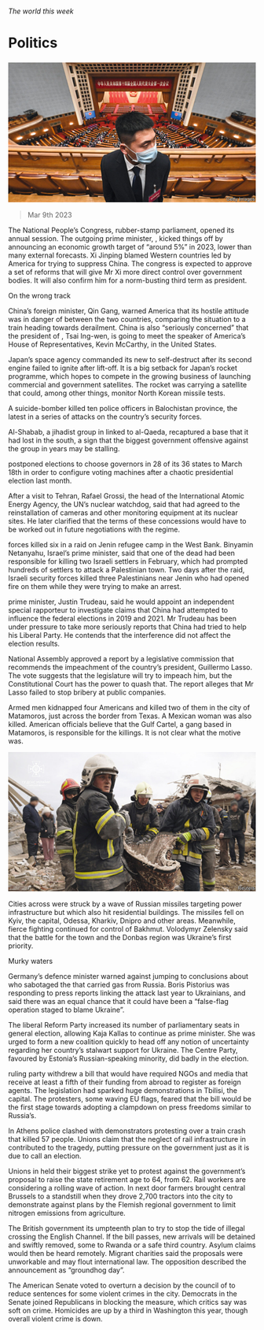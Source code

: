 ###### The world this week

# Politics 

#####  

![image](images/20230311_WWP003.jpg) 

> Mar 9th 2023 

The National People’s Congress,  rubber-stamp parliament, opened its annual session. The outgoing prime minister, , kicked things off by announcing an economic growth target of “around 5%” in 2023, lower than many external forecasts. Xi Jinping blamed Western countries led by America for trying to suppress China. The congress is expected to approve a set of reforms that will give Mr Xi more direct control over government bodies. It will also confirm him for a norm-busting third term as president.

On the wrong track

China’s foreign minister, Qin Gang, warned America that its hostile attitude was in danger of  between the two countries, comparing the situation to a train heading towards derailment. China is also “seriously concerned” that the president of , Tsai Ing-wen, is going to meet the speaker of America’s House of Representatives, Kevin McCarthy, in the United States. 

Japan’s space agency commanded its new   to self-destruct after its second engine failed to ignite after lift-off. It is a big setback for Japan’s rocket programme, which hopes to compete in the growing business of launching commercial and government satellites. The rocket was carrying a satellite that could, among other things, monitor North Korean missile tests. 

A suicide-bomber killed ten police officers in  Balochistan province, the latest in a series of attacks on the country’s security forces. 

Al-Shabab, a jihadist group in linked to al-Qaeda, recaptured a base that it had lost in the south, a sign that the biggest government offensive against the group in years may be stalling. 

 postponed elections to choose governors in 28 of its 36 states to March 18th in order to configure voting machines after a chaotic presidential election last month.

After a visit to Tehran, Rafael Grossi, the head of the International Atomic Energy Agency, the UN’s nuclear watchdog, said that had agreed to the reinstallation of cameras and other monitoring equipment at its nuclear sites. He later clarified that the terms of these concessions would have to be worked out in future negotiations with the regime. 

forces killed six in a raid on Jenin refugee camp in the West Bank. Binyamin Netanyahu, Israel’s prime minister, said that one of the dead had been responsible for killing two Israeli settlers in February, which had prompted hundreds of settlers to attack a Palestinian town. Two days after the raid, Israeli security forces killed three Palestinians near Jenin who had opened fire on them while they were trying to make an arrest. 

 prime minister, Justin Trudeau, said he would appoint an independent special rapporteur to investigate claims that China had attempted to influence the federal elections in 2019 and 2021. Mr Trudeau has been under pressure to take more seriously reports that China had tried to help his Liberal Party. He contends that the interference did not affect the election results. 

 National Assembly approved a report by a legislative commission that recommends the impeachment of the country’s president, Guillermo Lasso. The vote suggests that the legislature will try to impeach him, but the Constitutional Court has the power to quash that. The report alleges that Mr Lasso failed to stop bribery at public companies.

Armed men kidnapped four Americans and killed two of them in the  city of Matamoros, just across the border from Texas. A Mexican woman was also killed. American officials believe that the Gulf Cartel, a gang based in Matamoros, is responsible for the killings. It is not clear what the motive was.

![image](images/20230311_WWP002.jpg) 


Cities across  were struck by a wave of Russian missiles targeting power infrastructure but which also hit residential buildings. The missiles fell on Kyiv, the capital, Odessa, Kharkiv, Dnipro and other areas. Meanwhile, fierce fighting continued for control of Bakhmut. Volodymyr Zelensky said that the battle for the town and the Donbas region was Ukraine’s first priority.

Murky waters

Germany’s defence minister warned against jumping to conclusions about who sabotaged the  that carried gas from Russia. Boris Pistorius was responding to press reports linking the attack last year to Ukrainians, and said there was an equal chance that it could have been a “false-flag operation staged to blame Ukraine”.

The liberal Reform Party increased its number of parliamentary seats in  general election, allowing Kaja Kallas to continue as prime minister. She was urged to form a new coalition quickly to head off any notion of uncertainty regarding her country’s stalwart support for Ukraine. The Centre Party, favoured by Estonia’s Russian-speaking minority, did badly in the election. 

 ruling party withdrew a bill that would have required NGOs and media that receive at least a fifth of their funding from abroad to register as foreign agents. The legislation had sparked huge demonstrations in Tbilisi, the capital. The protesters, some waving EU flags, feared that the bill would be the first stage towards adopting a clampdown on press freedoms similar to Russia’s. 

In Athens police clashed with demonstrators protesting over a train crash that killed 57 people. Unions claim that the neglect of rail infrastructure in  contributed to the tragedy, putting pressure on the government just as it is due to call an election. 

Unions in  held their biggest strike yet to protest against the government’s proposal to raise the state retirement age to 64, from 62. Rail workers are considering a rolling wave of action. In next door  farmers brought central Brussels to a standstill when they drove 2,700 tractors into the city to demonstrate against plans by the Flemish regional government to limit nitrogen emissions from agriculture.

The British government  its umpteenth plan to try to stop the tide of illegal  crossing the English Channel. If the bill passes, new arrivals will be detained and swiftly removed, some to Rwanda or a safe third country. Asylum claims would then be heard remotely. Migrant charities said the proposals were unworkable and may flout international law. The opposition described the announcement as “groundhog day”. 

The American Senate voted to overturn a decision by the council of   to reduce sentences for some violent crimes in the city. Democrats in the Senate joined Republicans in blocking the measure, which critics say was soft on crime. Homicides are up by a third in Washington this year, though overall violent crime is down. 

